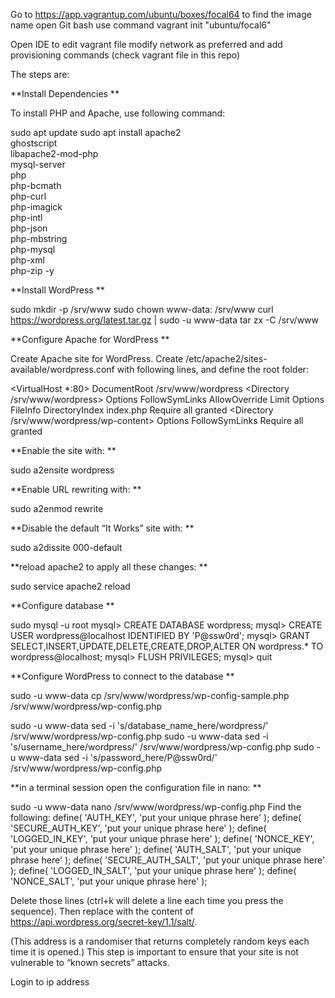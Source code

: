 Go to https://app.vagrantup.com/ubuntu/boxes/focal64 to find the image name
open Git bash
use command vagrant init "ubuntu/focal6"

Open IDE to edit vagrant file
modify network as preferred and add provisioning commands (check vagrant file in this repo)

The steps are:

**Install Dependencies
**

To install PHP and Apache, use following command:

sudo apt update
sudo apt install apache2 \
                 ghostscript \
                 libapache2-mod-php \
                 mysql-server \
                 php \
                 php-bcmath \
                 php-curl \
                 php-imagick \
                 php-intl \
                 php-json \
                 php-mbstring \
                 php-mysql \
                 php-xml \
                 php-zip -y

**Install WordPress
**

sudo mkdir -p /srv/www
sudo chown www-data: /srv/www
curl https://wordpress.org/latest.tar.gz | sudo -u www-data tar zx -C /srv/www

**Configure Apache for WordPress
**

Create Apache site for WordPress. Create /etc/apache2/sites-available/wordpress.conf with following lines, and define the root folder:

<VirtualHost *:80>
    DocumentRoot /srv/www/wordpress
    <Directory /srv/www/wordpress>
        Options FollowSymLinks
        AllowOverride Limit Options FileInfo
        DirectoryIndex index.php
        Require all granted
    </Directory>
    <Directory /srv/www/wordpress/wp-content>
        Options FollowSymLinks
        Require all granted
    </Directory>
</VirtualHost>

**Enable the site with:
**

sudo a2ensite wordpress

**Enable URL rewriting with:
**

sudo a2enmod rewrite

**Disable the default “It Works” site with:
**

sudo a2dissite 000-default

**reload apache2 to apply all these changes:
**

sudo service apache2 reload

**Configure database
**

sudo mysql -u root
mysql> CREATE DATABASE wordpress;
mysql> CREATE USER wordpress@localhost IDENTIFIED BY 'P@ssw0rd';
mysql> GRANT SELECT,INSERT,UPDATE,DELETE,CREATE,DROP,ALTER ON wordpress.* TO wordpress@localhost;
mysql> FLUSH PRIVILEGES;
mysql> quit

**Configure WordPress to connect to the database
**

sudo -u www-data cp /srv/www/wordpress/wp-config-sample.php /srv/www/wordpress/wp-config.php

sudo -u www-data sed -i 's/database_name_here/wordpress/' /srv/www/wordpress/wp-config.php
sudo -u www-data sed -i 's/username_here/wordpress/' /srv/www/wordpress/wp-config.php
sudo -u www-data sed -i 's/password_here/P@ssw0rd/' /srv/www/wordpress/wp-config.php

**in a terminal session open the configuration file in nano:
**

sudo -u www-data nano /srv/www/wordpress/wp-config.php
Find the following:
define( 'AUTH_KEY',         'put your unique phrase here' );
define( 'SECURE_AUTH_KEY',  'put your unique phrase here' );
define( 'LOGGED_IN_KEY',    'put your unique phrase here' );
define( 'NONCE_KEY',        'put your unique phrase here' );
define( 'AUTH_SALT',        'put your unique phrase here' );
define( 'SECURE_AUTH_SALT', 'put your unique phrase here' );
define( 'LOGGED_IN_SALT',   'put your unique phrase here' );
define( 'NONCE_SALT',       'put your unique phrase here' );

Delete those lines (ctrl+k will delete a line each time you press the sequence). Then replace with the content of https://api.wordpress.org/secret-key/1.1/salt/.

(This address is a randomiser that returns completely random keys each time it is opened.) This step is important to ensure that your site is not vulnerable to “known secrets” attacks.

Login to ip address
